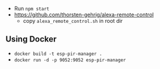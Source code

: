 - Run `npm start`
- https://github.com/thorsten-gehrig/alexa-remote-control
  - copy `alexa_remote_control.sh` in root dir
  
## Using Docker
- `docker build -t esp-pir-manager .`
- `docker run -d -p 9052:9052 esp-pir-manager`
